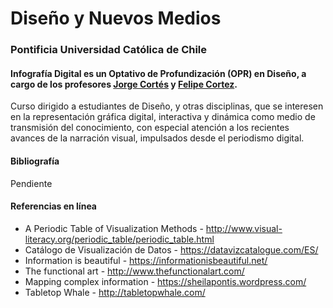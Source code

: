 # Diseño y Nuevos Medios

### Pontificia Universidad Católica de Chile

#### Infografía Digital es un Optativo de Profundización (OPR) en Diseño, a cargo de los profesores [Jorge Cortés](https://www.graficainteractiva.com/) y [Felipe Cortez](http://profesor.faco.cl/). 

Curso dirigido a estudiantes de Diseño, y otras disciplinas, que se interesen en la representación gráfica digital, interactiva y dinámica como medio de transmisión del conocimiento, con especial atención a los recientes avances de la narración visual, impulsados desde el periodismo digital.


#### Bibliografía

Pendiente

#### Referencias en línea

- A Periodic Table of Visualization Methods - http://www.visual-literacy.org/periodic_table/periodic_table.html 
- Catálogo de Visualización de Datos - https://datavizcatalogue.com/ES/
- Information is beautiful - https://informationisbeautiful.net/
- The functional art - http://www.thefunctionalart.com/
- Mapping complex information - https://sheilapontis.wordpress.com/
- Tabletop Whale - http://tabletopwhale.com/
